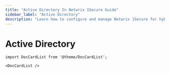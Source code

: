 ```yaml
---
title: "Active Directory In Netwrix 1Secure Guide"
sidebar_label: "Active Directory"
description: "Learn how to configure and manage Netwrix 1Secure for hybrid security. This guide covers setup, monitoring, and analytics to help secure cloud and on prem data"
---
```


# Active Directory

```mdx-code-block
import DocCardList from '@theme/DocCardList';

<DocCardList />
```
